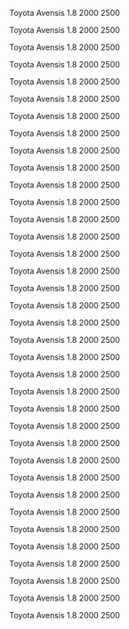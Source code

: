 Toyota
Avensis
1.8
2000
2500

Toyota
Avensis
1.8
2000
2500

Toyota
Avensis
1.8
2000
2500

Toyota
Avensis
1.8
2000
2500

Toyota
Avensis
1.8
2000
2500

Toyota
Avensis
1.8
2000
2500

Toyota
Avensis
1.8
2000
2500

Toyota
Avensis
1.8
2000
2500

Toyota
Avensis
1.8
2000
2500

Toyota
Avensis
1.8
2000
2500

Toyota
Avensis
1.8
2000
2500

Toyota
Avensis
1.8
2000
2500

Toyota
Avensis
1.8
2000
2500

Toyota
Avensis
1.8
2000
2500

Toyota
Avensis
1.8
2000
2500

Toyota
Avensis
1.8
2000
2500

Toyota
Avensis
1.8
2000
2500

Toyota
Avensis
1.8
2000
2500

Toyota
Avensis
1.8
2000
2500

Toyota
Avensis
1.8
2000
2500

Toyota
Avensis
1.8
2000
2500

Toyota
Avensis
1.8
2000
2500

Toyota
Avensis
1.8
2000
2500

Toyota
Avensis
1.8
2000
2500

Toyota
Avensis
1.8
2000
2500

Toyota
Avensis
1.8
2000
2500

Toyota
Avensis
1.8
2000
2500

Toyota
Avensis
1.8
2000
2500

Toyota
Avensis
1.8
2000
2500

Toyota
Avensis
1.8
2000
2500

Toyota
Avensis
1.8
2000
2500

Toyota
Avensis
1.8
2000
2500

Toyota
Avensis
1.8
2000
2500

Toyota
Avensis
1.8
2000
2500

Toyota
Avensis
1.8
2000
2500

Toyota
Avensis
1.8
2000
2500

